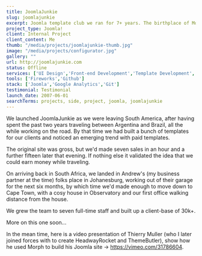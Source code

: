 ```yaml
---
title: JoomlaJunkie
slug: joomlajunkie
excerpt: Joomla template club we ran for 7+ years. The birthplace of Morph.
project_type: Joomla!
client: Internal Project
client_content: Me
thumb: "/media/projects/joomlajunkie-thumb.jpg"
image: "/media/projects/configurator.jpg"
gallery: ""
url: http://joomlajunkie.com
status: Offline
services: ['UI Design','Front-end Development','Template Development','Component Development']
tools: ['Fireworks','Github']
stack: ['Joomla','Google Analytics','Git']
testimonial: Testimonial
launch_date: 2007-06-01
searchTerms: projects, side, project, joomla, joomlajunkie
---
```

We launched JoomlaJunkie as we were leaving South America, after having spent the past two years traveling between Argentina and Brazil, all the while working on the road. By that time we had built a bunch of templates for our clients and noticed an emerging trend with paid templates. 

The original site was gross, but we'd made seven sales in an hour and a further fifteen later that evening. If nothing else it validated the idea that we could earn money while traveling. 

On arriving back in South Africa, we landed in Andrew's (my business partner at the time) folks place in Johanesburg, working out of their garage for the next six months, by which time we'd made enough to move down to Cape Town, with a cosy house in Observatory and our first office walking distance from the house.

We grew the team to seven full-time staff and built up a client-base of 30k+. 

More on this one soon... 

In the mean time, here is a video presentation of Thierry Muller (who I later joined forces with to create HeadwayRocket and ThemeButler), show how he used Morph to build his Joomla site -> https://vimeo.com/31786604.